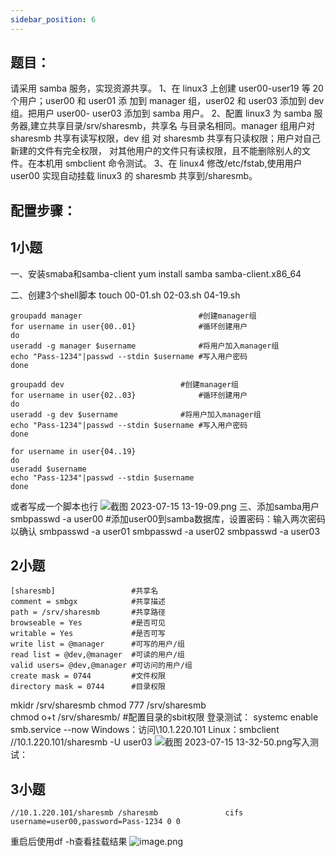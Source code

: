 ```yaml
---
sidebar_position: 6
---
```


## **题目：**
请采用 samba 服务，实现资源共享。 
1、在 linux3 上创建 user00-user19 等 20 个用户；user00 和 user01 添 
加到 manager 组，user02 和 user03 添加到 dev 组。把用户 user00- 
user03 添加到 samba 用户。 
2、配置 linux3 为 samba 服务器,建立共享目录/srv/sharesmb，共享名 
与目录名相同。manager 组用户对 sharesmb 共享有读写权限，dev 组 
对 sharesmb 共享有只读权限；用户对自己新建的文件有完全权限， 
对其他用户的文件只有读权限，且不能删除别人的文件。在本机用 
smbclient 命令测试。 
3、在 linux4 修改/etc/fstab,使用用户 user00 实现自动挂载 linux3 的 
sharesmb 共享到/sharesmb。
## 配置步骤：
## 1小题
一、安装smaba和samba-client
yum install samba samba-client.x86_64

二、创建3个shell脚本
touch 00-01.sh 02-03.sh 04-19.sh
```shell
groupadd manager                          #创建manager组
for username in user{00..01}              #循环创建用户
do
useradd -g manager $username              #将用户加入manager组
echo "Pass-1234"|passwd --stdin $username #写入用户密码
done
```
```shell
groupadd dev                          #创建manager组
for username in user{02..03}              #循环创建用户
do
useradd -g dev $username              #将用户加入manager组
echo "Pass-1234"|passwd --stdin $username #写入用户密码
done

```
```shell
for username in user{04..19}
do
useradd $username
echo "Pass-1234"|passwd --stdin $username
done
```
 或者写成一个脚本也行
![截图 2023-07-15 13-19-09.png](https://cdn.nlark.com/yuque/0/2023/png/33622884/1689398402797-23e33eec-60c3-4386-b311-9c7deb480b79.png#averageHue=%23040302&clientId=u75a42cba-634f-4&from=drop&id=uaf8d6c04&originHeight=741&originWidth=826&originalType=binary&ratio=1&rotation=0&showTitle=false&size=96924&status=done&style=none&taskId=ua6639e0a-d7f3-40fc-83e3-677a0f4074b&title=)
三、添加samba用户
smbpasswd -a user00   #添加user00到samba数据库，设置密码：输入两次密码以确认
smbpasswd -a user01
smbpasswd -a user02
smbpasswd -a user03
## 2小题
```
[sharesmb]                 #共享名
comment = smbgx            #共享描述
path = /srv/sharesmb       #共享路径
browseable = Yes           #是否可见
writable = Yes             #是否可写
write list = @manager      #可写的用户/组
read list = @dev,@manager  #可读的用户/组
valid users= @dev,@manager #可访问的用户/组
create mask = 0744         #文件权限
directory mask = 0744      #目录权限
```
mkidr /srv/sharesmb
chmod 777 /srv/sharesmb  
chmod o+t /srv/sharesmb/   #配置目录的sbit权限
登录测试：
systemc	enable smb.service --now
Windows：访问\\10.1.220.101
Linux：smbclient //10.1.220.101/sharesmb -U user03
![截图 2023-07-15 13-32-50.png](https://cdn.nlark.com/yuque/0/2023/png/33622884/1689399199820-e62dfd99-0c5c-475d-b588-ad3bb9937133.png#averageHue=%23080605&clientId=uca9d5e5d-e054-4&from=drop&id=u2720d0c1&originHeight=253&originWidth=1089&originalType=binary&ratio=1&rotation=0&showTitle=false&size=43146&status=done&style=none&taskId=uf3731a62-a53a-4289-96d5-efee9887f17&title=)写入测试：

## 3小题
```
//10.1.220.101/sharesmb /sharesmb               cifs    username=user00,password=Pass-1234 0 0 
```
重启后使用df -h查看挂载结果
![image.png](https://cdn.nlark.com/yuque/0/2024/png/33622884/1713340048988-c33fa006-dd47-42d9-9fc0-c2b007a8665e.png#averageHue=%23110e0c&clientId=ue9dbbbe6-7d6f-4&from=paste&height=170&id=u83eab99d&originHeight=234&originWidth=993&originalType=binary&ratio=1.375&rotation=0&showTitle=false&size=28086&status=done&style=none&taskId=uf27156e3-bff9-4677-9065-cfa194f3db0&title=&width=722.1818181818181)
